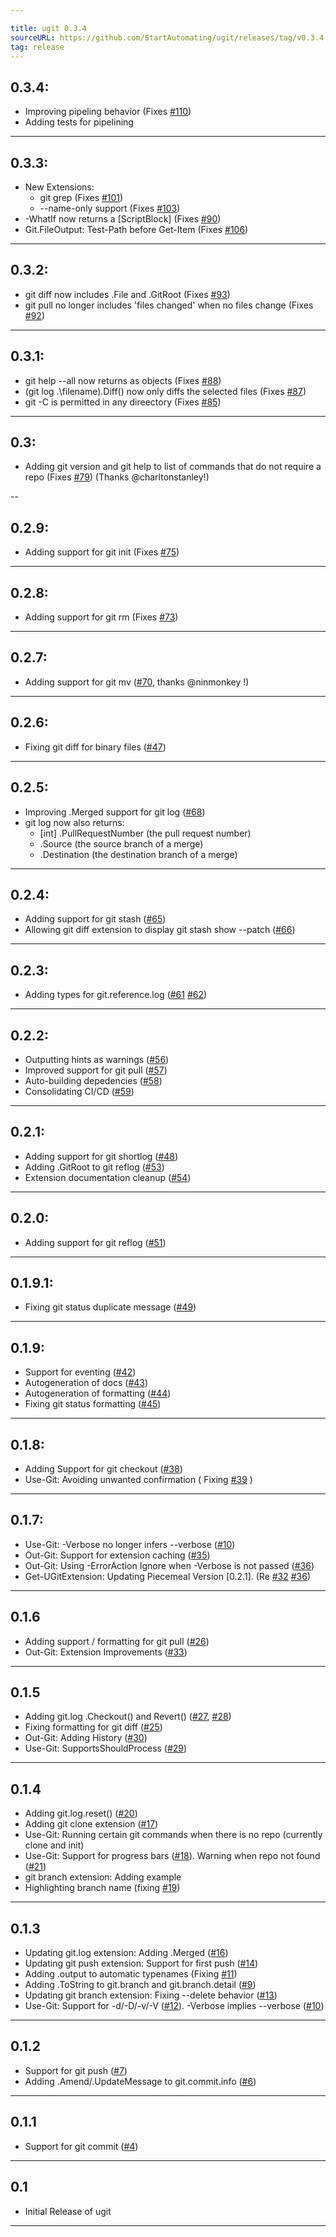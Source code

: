 ```yaml
---

title: ugit 0.3.4
sourceURL: https://github.com/StartAutomating/ugit/releases/tag/v0.3.4
tag: release
---
```

## 0.3.4:

* Improving pipeling behavior (Fixes [#110](https://github.com/StartAutomating/ugit/issues/110))
* Adding tests for pipelining

---

## 0.3.3:

* New Extensions:
  * git grep (Fixes [#101](https://github.com/StartAutomating/ugit/issues/101))
  * --name-only support (Fixes [#103](https://github.com/StartAutomating/ugit/issues/103))
* -WhatIf now returns a [ScriptBlock] (Fixes [#90](https://github.com/StartAutomating/ugit/issues/90))
* Git.FileOutput: Test-Path before Get-Item (Fixes [#106](https://github.com/StartAutomating/ugit/issues/106))

---

## 0.3.2:

* git diff now includes .File and .GitRoot (Fixes [#93](https://github.com/StartAutomating/ugit/issues/93))
* git pull no longer includes 'files changed' when no files change (Fixes [#92](https://github.com/StartAutomating/ugit/issues/92))

---

## 0.3.1:

* git help --all now returns as objects (Fixes [#88](https://github.com/StartAutomating/ugit/issues/88))
* (git log .\filename).Diff() now only diffs the selected files (Fixes [#87](https://github.com/StartAutomating/ugit/issues/87))
* git -C is permitted in any direectory (Fixes [#85](https://github.com/StartAutomating/ugit/issues/85))

---

## 0.3:

* Adding git version and git help to list of commands that do not require a repo (Fixes [#79](https://github.com/StartAutomating/ugit/issues/79)) (Thanks @charltonstanley!)

--

## 0.2.9:
* Adding support for git init (Fixes [#75](https://github.com/StartAutomating/ugit/issues/75))

---

## 0.2.8:
* Adding support for git rm (Fixes [#73](https://github.com/StartAutomating/ugit/issues/73))

---

## 0.2.7:
* Adding support for git mv ([#70](https://github.com/StartAutomating/ugit/issues/70), thanks @ninmonkey !)

---

## 0.2.6:
* Fixing git diff for binary files ([#47](https://github.com/StartAutomating/ugit/issues/47))

---

## 0.2.5:
* Improving .Merged support for git log ([#68](https://github.com/StartAutomating/ugit/issues/68))
* git log now also returns:
  * [int] .PullRequestNumber (the pull request number)
  * .Source (the source branch of a merge)
  * .Destination (the destination branch of a merge)

---

## 0.2.4:
* Adding support for git stash ([#65](https://github.com/StartAutomating/ugit/issues/65))
* Allowing git diff extension to display git stash show --patch ([#66](https://github.com/StartAutomating/ugit/issues/66))

---

## 0.2.3:
* Adding types for git.reference.log ([#61](https://github.com/StartAutomating/ugit/issues/61) [#62](https://github.com/StartAutomating/ugit/issues/62))

---

## 0.2.2:
* Outputting hints as warnings ([#56](https://github.com/StartAutomating/ugit/issues/56))
* Improved support for git pull ([#57](https://github.com/StartAutomating/ugit/issues/57))
* Auto-building depedencies ([#58](https://github.com/StartAutomating/ugit/issues/58))
* Consolidating CI/CD ([#59](https://github.com/StartAutomating/ugit/issues/59))

---

## 0.2.1:
* Adding support for git shortlog ([#48](https://github.com/StartAutomating/ugit/issues/48))
* Adding .GitRoot to git reflog ([#53](https://github.com/StartAutomating/ugit/issues/53))
* Extension documentation cleanup ([#54](https://github.com/StartAutomating/ugit/issues/54))

---

## 0.2.0:
* Adding support for git reflog ([#51](https://github.com/StartAutomating/ugit/issues/51))

---

## 0.1.9.1:
* Fixing git status duplicate message ([#49](https://github.com/StartAutomating/ugit/issues/49))

---

## 0.1.9:
* Support for eventing ([#42](https://github.com/StartAutomating/ugit/issues/42))
* Autogeneration of docs ([#43](https://github.com/StartAutomating/ugit/issues/43))
* Autogeneration of formatting ([#44](https://github.com/StartAutomating/ugit/issues/44))
* Fixing git status formatting ([#45](https://github.com/StartAutomating/ugit/issues/45))

---

## 0.1.8:
* Adding Support for git checkout ([#38](https://github.com/StartAutomating/ugit/issues/38))
* Use-Git:  Avoiding unwanted confirmation ( Fixing [#39](https://github.com/StartAutomating/ugit/issues/39) )

---

## 0.1.7:
* Use-Git: -Verbose no longer infers --verbose ([#10](https://github.com/StartAutomating/ugit/issues/10))
* Out-Git: Support for extension caching ([#35](https://github.com/StartAutomating/ugit/issues/35))
* Out-Git: Using -ErrorAction Ignore when -Verbose is not passed ([#36](https://github.com/StartAutomating/ugit/issues/36))
* Get-UGitExtension:  Updating Piecemeal Version [0.2.1].  (Re [#32](https://github.com/StartAutomating/ugit/issues/32) [#36](https://github.com/StartAutomating/ugit/issues/36))

---

## 0.1.6
* Adding support / formatting for git pull ([#26](https://github.com/StartAutomating/ugit/issues/26))
* Out-Git:  Extension Improvements ([#33](https://github.com/StartAutomating/ugit/issues/33))

---

## 0.1.5
* Adding git.log .Checkout() and Revert() ([#27](https://github.com/StartAutomating/ugit/issues/27), [#28](https://github.com/StartAutomating/ugit/issues/28))
* Fixing formatting for git diff ([#25](https://github.com/StartAutomating/ugit/issues/25))
* Out-Git:  Adding History ([#30](https://github.com/StartAutomating/ugit/issues/30))
* Use-Git:  SupportsShouldProcess ([#29](https://github.com/StartAutomating/ugit/issues/29))

---

## 0.1.4
* Adding git.log.reset() ([#20](https://github.com/StartAutomating/ugit/issues/20))
* Adding git clone extension ([#17](https://github.com/StartAutomating/ugit/issues/17))
* Use-Git:  Running certain git commands when there is no repo (currently clone and init)
* Use-Git:  Support for progress bars ([#18](https://github.com/StartAutomating/ugit/issues/18)).  Warning when repo not found ([#21](https://github.com/StartAutomating/ugit/issues/21))
* git branch extension:  Adding example
* Highlighting branch name (fixing [#19](https://github.com/StartAutomating/ugit/issues/19))

---

## 0.1.3
* Updating git.log extension:  Adding .Merged ([#16](https://github.com/StartAutomating/ugit/issues/16))
* Updating git push extension:  Support for first push ([#14](https://github.com/StartAutomating/ugit/issues/14))
* Adding .output to automatic typenames (Fixing [#11](https://github.com/StartAutomating/ugit/issues/11))
* Adding .ToString to git.branch and git.branch.detail ([#9](https://github.com/StartAutomating/ugit/issues/9))
* Updating git branch extension:  Fixing --delete behavior ([#13](https://github.com/StartAutomating/ugit/issues/13))
* Use-Git:  Support for -d/-D/-v/-V ([#12](https://github.com/StartAutomating/ugit/issues/12)).  -Verbose implies --verbose ([#10](https://github.com/StartAutomating/ugit/issues/10))

---

## 0.1.2
* Support for git push ([#7](https://github.com/StartAutomating/ugit/issues/7))
* Adding .Amend/.UpdateMessage to git.commit.info ([#6](https://github.com/StartAutomating/ugit/issues/6))

---

## 0.1.1
* Support for git commit ([#4](https://github.com/StartAutomating/ugit/issues/4))

---

## 0.1
* Initial Release of ugit

---
